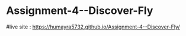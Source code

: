 # Assignment-4--Discover-Fly

#live site : https://humayra5732.github.io/Assignment-4--Discover-Fly/

